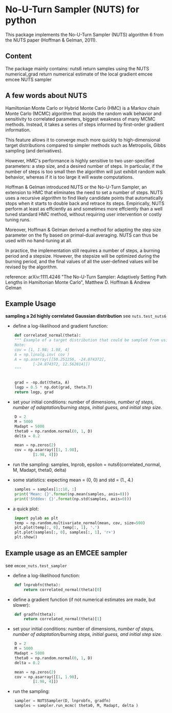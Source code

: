 No-U-Turn Sampler (NUTS) for python
===================================

This package implements the No-U-Turn Sampler (NUTS) algorithm 6 from the NUTS paper (Hoffman & Gelman, 2011).

Content
-------

The package mainly contains:
	nuts6                     return samples using the NUTS
	numerical_grad            return numerical estimate of the local gradient
	emcee                     emcee NUTS sampler 


A few words about NUTS
----------------------

Hamiltonian Monte Carlo or Hybrid Monte Carlo (HMC) is a Markov chain Monte Carlo (MCMC) algorithm that avoids the random walk behavior and sensitivity to correlated parameters, biggest weakness of many MCMC methods. Instead, it takes a series of steps informed by first-order gradient information.

This feature allows it to converge much more quickly to high-dimensional target distributions compared to simpler methods such as Metropolis, Gibbs sampling (and derivatives).

However, HMC's performance is highly sensitive to two user-specified parameters: a step size, and a desired number of steps.  In particular, if the number of steps is too small then the algorithm will just exhibit random walk behavior, whereas if it is too large it will waste computations.

Hoffman & Gelman introduced NUTS or the No-U-Turn Sampler, an extension to HMC that eliminates the need to set a number of steps.  NUTS uses a recursive algorithm to find likely candidate points that automatically stops when it starts to double back and retrace its steps.  Empirically, NUTS perform at least as effciently as and sometimes more effciently than a well tuned standard HMC method, without requiring user intervention or costly tuning runs.

Moreover, Hoffman & Gelman derived a method for adapting the step size parameter on the fly based on primal-dual averaging.  NUTS can thus be used with no hand-tuning at all.

In practice, the implementation still requires a number of steps, a burning period and a stepsize. However, the stepsize will be optimized during the burning period, and the final values of all the user-defined values will be revised by the algorithm.

reference: arXiv:1111.4246
"The No-U-Turn Sampler: Adaptively Setting Path Lengths in Hamiltonian Monte Carlo", Matthew D. Hoffman & Andrew Gelman


Example Usage
-------------
**sampling a 2d highly correlated Gaussian distribution**
see `nuts.test_nuts6`


* define a log-likelihood and gradient function:
```python
	def correlated_normal(theta):
	""" Example of a target distribution that could be sampled from using NUTS.  (Doesn't include the normalizing constant.)
	Note: 
	cov = [1, 1.98; 1.98, 4]
	A = np.linalg.inv( cov )
	A = np.asarray([[50.251256, -24.874372],
			[-24.874372, 12.562814]])
	"""


	grad = -np.dot(theta, A)
	logp = 0.5 * np.dot(grad, theta.T)
	return logp, grad
```

* set your initial conditions: number of dimensions, _number of steps, number of adaptation/burning steps, initial guess, and initial step size._
```python
	D = 2
	M = 5000
	Madapt = 5000
	theta0 = np.random.normal(0, 1, D)
	delta = 0.2

	mean = np.zeros(2)
	cov = np.asarray([[1, 1.98],
			[1.98, 4]])
```

* run the sampling:
	samples, lnprob, epsilon = nuts6(correlated_normal, M, Madapt, theta0, delta)

* some statistics: expecting mean = (0, 0) and std = (1., 4.)
```python
	samples = samples[1::10, :]
	print('Mean: {}'.format(np.mean(samples, axis=0)))
	print('Stddev: {}'.format(np.std(samples, axis=0)))
```
* a quick plot:
```python
	import pylab as plt
	temp = np.random.multivariate_normal(mean, cov, size=500)
	plt.plot(temp[:, 0], temp[:, 1], '.')
	plt.plot(samples[:, 0], samples[:, 1], 'r+')
	plt.show()
```


Example usage as an EMCEE sampler
---------------------------------
see `emcee_nuts.test_sampler`

* define a log-likelihood function:
```python
	def lnprobfn(theta):
		return correlated_normal(theta)[0]
```

* define a gradient function (if not numerical estimates are made, but slower):
```python
	def gradfn(theta):
		return correlated_normal(theta)[1]
```

* set your initial conditions: number of dimensions, _number of steps, number of adaptation/burning steps, initial guess, and initial step size._
```python
	D = 2
	M = 5000
	Madapt = 5000
	theta0 = np.random.normal(0, 1, D)
	delta = 0.2

	mean = np.zeros(2)
	cov = np.asarray([[1, 1.98],
			[1.98, 4]])
```

* run the sampling:
```python
	sampler = NUTSSampler(D, lnprobfn, gradfn)
	samples = sampler.run_mcmc( theta0, M, Madapt, delta )
```

